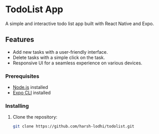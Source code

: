 # TodoList App

A simple and interactive todo list app built with React Native and Expo.

## Features

- Add new tasks with a user-friendly interface.
- Delete tasks with a simple click on the task.
- Responsive UI for a seamless experience on various devices.

### Prerequisites

- [Node.js](https://nodejs.org/) installed
- [Expo CLI](https://docs.expo.dev/get-started/installation/) installed

### Installing

1. Clone the repository:

   ```bash
   git clone https://github.com/harsh-lodhi/todolist.git
